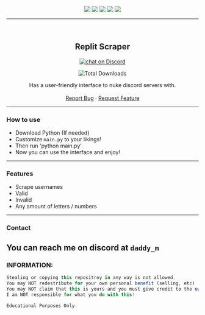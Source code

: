 <div id="top"></div>
<p align="center">
  <img src="https://img.shields.io/github/contributors/Jakee8718/Replit-Username-Scraper.svg?style=for-the-badge"/>
  <img src="https://img.shields.io/github/forks/Jakee8718/Replit-Username-Scraper.svg?style=for-the-badge"/>
  <img src="https://img.shields.io/github/stars/Jakee8718/Replit-Username-Scraper.svg?style=for-the-badge"/>
  <img src="https://img.shields.io/github/issues/Jakee8718/Replit-Username-Scraper.svg?style=for-the-badge"/>
  <img src="https://img.shields.io/github/license/Jakee8718/Replit-Username-Scraper.svg?style=for-the-badge"/>
</p>
  
---------------------------------------
  
<br/>
<div align="center">
  <a href="https://github.com/Jakee8718/Replit-Username-Scraper">
   <a></a>
  
  <h2 align="center">Replit Scraper </h3>

  <p>
    <a href="https://discord.gg/qybBqmkcnE">
        <img src="https://img.shields.io/discord/1072644441921306766?logo=discord"
            alt="chat on Discord"></a>
<p>
<p>

  <img alt="Total Downloads" src="https://img.shields.io/github/downloads/Jakee8718/Replit-Username-Scraper/total">


</p>

  <p align="center">
    Has a user-friendly interface to nuke discord servers with.
    <br />
    <br />
    <a href="https://github.com/Jakee8718/Replit-Username-Scraper">Report Bug</a>
    ·
    <a href="https://github.com/Jakee8718/Replit-Username-Scraper">Request Feature</a>
  </p>
</div>
<div></div>


---------------------------------------

### How to use

* Download Python (If needed)
* Customize `main.py` to your likings!
* Then run 'python main.py'
* Now you can use the interface and enjoy!

---------------------------------------

### Features
* Scrape usernames
* Valid
* Invalid
* Any amount of letters / numbers

---------------------------------------

### Contact
You can reach me on discord at `daddy_m`
---------------------------------------


### INFORMATION:

```js
Stealing or copying this repositroy in any way is not allowed.
You may NOT redestribute for your own personal benefit (selling, etc)
You may NOT claim that this is yours and you must give credit to the owner (Me)
I am NOT responsible for what you do with this!

Educational Purposes Only.
```
<br />
<br />
<br />
<br />
<br />
<br />
<br />
<br />
<br />
